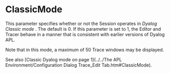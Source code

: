 # ClassicMode

This parameter specifies whether or not the Session operates in *Dyalog Classic mode* . The default is 0. If this parameter is set to 1, the Editor and Tracer behave in a manner that is consistent with earlier versions of Dyalog APL.

Note that in this mode, a maximum of 50 Trace windows may be displayed.

See also [Classic Dyalog mode on page 1](../../The APL Environment/Configuration Dialog Trace_Edit Tab.htm#ClassicMode).
